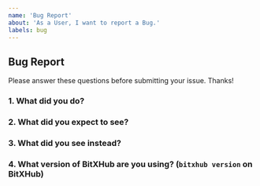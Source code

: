 ```yaml
---
name: 'Bug Report'
about: 'As a User, I want to report a Bug.'
labels: bug
---
```


## Bug Report

Please answer these questions before submitting your issue. Thanks!

### 1. What did you do?

<!-- If possible, provide a recipe for reproducing the error. -->

### 2. What did you expect to see?

### 3. What did you see instead?

### 4. What version of BitXHub are you using? (`bitxhub version` on BitXHub)
